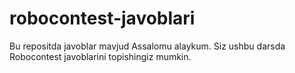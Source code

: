 # robocontest-javoblari
Bu repositda javoblar mavjud
Assalomu alaykum. 
Siz ushbu darsda Robocontest javoblarini topishingiz mumkin.
